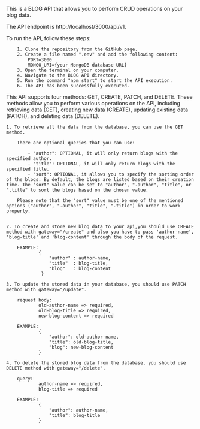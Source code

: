 
This is a BLOG API that allows you to perform CRUD operations on your blog data. 


The API endpoint is http://localhost/3000/api/v1.

To run the API, follow these steps:

		1. Clone the repository from the GitHub page.
		2. Create a file named ".env" and add the following content:
			PORT=3000
			MONGO_URI={your MongoDB database URL}
		3. Open the terminal on your computer.
		4. Navigate to the BLOG API directory.
 		5. Run the command "npm start" to start the API execution.
		6. The API has been successfully executed.


This API supports four methods: GET, CREATE, PATCH, and DELETE. These methods allow you to perform various operations on the API, including retrieving data (GET), creating new data (CREATE), updating existing data (PATCH), and deleting data (DELETE).

	1. To retrieve all the data from the database, you can use the GET method.

		There are optional queries that you can use:

			- "author": OPTIONAL, it will only return blogs with the specified author.
			- "title": OPTIONAL, it will only return blogs with the specified title.
			- "sort": OPTIONAL, it allows you to specify the sorting order of the blogs. By default, the blogs are listed based on their creation time. The "sort" value can be set to "author", ".author", "title", or ".title" to sort the blogs based on the chosen value.

		Please note that the "sort" value must be one of the mentioned options ("author", ".author", "title", ".title") in order to work properly.

	
	2. To create and store new blog data to your api,you should use CREATE method with gateway="/create" and also you have to pass 'author-name', 'blog-title' and 'blog-content' through the body of the request.

		EXAMPLE: 
			    {
			        "author" : author-name,
			        "title"  : blog-title,
			        "blog"   : blog-content
			     }

	3. To update the stored data in your database, you should use PATCH method with gateway="/update".
	    
		request body:
				old-author-name => required,
				old-blog-title => required,
				new-blog-content => required

		EXAMPLE: 
				{
					"author": old-author-name,
					"title": old-blog-title,
					"blog": new-blog-content
				}
	
	4. To delete the stored blog data from the database, you should use DELETE method with gateway="/delete".

		query: 
				author-name => required,
				blog-title => required

		EXAMPLE: 
				{
					"author": author-name,
					"title": blog-title
				}